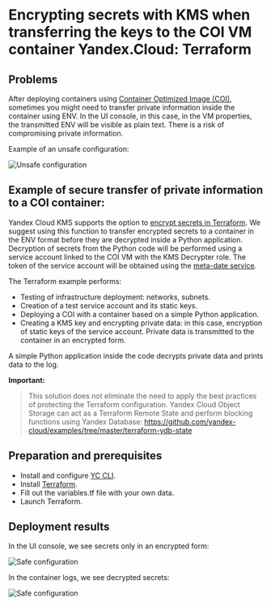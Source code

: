 # Encrypting secrets with KMS when transferring the keys to the COI VM container Yandex.Cloud: Terraform

## Problems
After deploying containers using [Container Optimized Image (COI)](https://cloud.yandex.ru/docs/cos/concepts/), sometimes you might need to transfer private information inside the container using ENV.
In the UI console, in this case, in the VM properties, the transmitted ENV will be visible as plain text. There is a risk of compromising private information.

Example of an unsafe configuration:

![Unsafe configuration](https://user-images.githubusercontent.com/85429798/129485848-09fb4847-7ff6-46cd-be4a-990de7e41781.png)


## Example of secure transfer of private information to a COI container:
Yandex Cloud KMS supports the option to [encrypt secrets in Terraform](https://cloud.yandex.ru/docs/kms/solutions/terraform-secret).
We suggest using this function to transfer encrypted secrets to a container in the ENV format before they are decrypted inside a Python application.
Decryption of secrets from the Python code will be performed using a service account linked to the COI VM with the KMS Decrypter role. The token of the service account will be obtained using the [meta-date service](https://cloud.yandex.ru/docs/compute/operations/vm-info/get-info#inside-instance). 

The Terraform example performs:
- Testing of infrastructure deployment: networks, subnets.
- Creation of a test service account and its static keys.
- Deploying a COI with a container based on a simple Python application.
- Creating a KMS key and encrypting private data: in this case, encryption of static keys of the service account.
Private data is transmitted to the container in an encrypted form.

A simple Python application inside the code decrypts private data and prints data to the log.

**Important:** 
> This solution does not eliminate the need to apply the best practices of protecting the Terraform configuration.
> Yandex Cloud Object Storage can act as a Terraform Remote State and perform blocking functions using Yandex Database: https://github.com/yandex-cloud/examples/tree/master/terraform-ydb-state 

## Preparation and prerequisites
- Install and configure [YC CLI](https://cloud.yandex.ru/docs/cli/quickstart).
- Install [Terraform](https://www.terraform.io/downloads.html ).
- Fill out the variables.tf file with your own data.
- Launch Terraform.

## Deployment results

In the UI console, we see secrets only in an encrypted form:

![Safe configuration](https://user-images.githubusercontent.com/85429798/129485922-ceff4208-c562-4021-8cc3-ddf0f0d927ec.png)


In the container logs, we see decrypted secrets:

![Safe configuration](https://user-images.githubusercontent.com/85429798/129485886-ca56bc93-4f86-45b1-ad99-c48de55bde6d.png)
